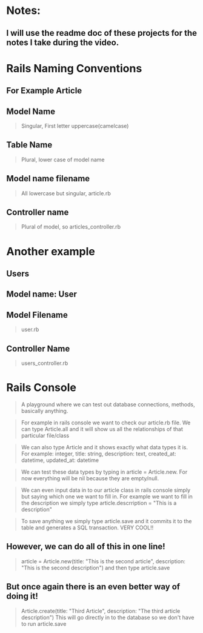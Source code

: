 # Notes:

## I will use the readme doc of these projects for the notes I take during the video.


# Rails Naming Conventions

## For Example Article

## Model Name
> Singular, First letter uppercase(camelcase)

## Table Name
>Plural, lower case of model name

## Model name filename
> All lowercase but singular, article.rb

## Controller name
> Plural of model, so articles_controller.rb

# Another example

## Users

## Model name: User

## Model Filename
> user.rb

## Controller Name
> users_controller.rb

# Rails Console

> A playground where we can test out database connections, methods, basically anything.

> For example in rails console we want to check our article.rb file. We can type Article.all and it will show us all the relationships of that particular file/class

> We can also type Article and it shows exactly what data types it is. For example: integer, title: string, description: text, created_at: datetime, updated_at: datetime

> We can test these data types by typing in article = Article.new. For now everything will be nil because they are empty/null.

> We can even input data in to our article class in rails console simply but saying which one we want to fill in. For example we want to fill in the description we simply type article.descrription = "This is a description"

> To save anything we simply type article.save and it commits it to the table and generates a SQL transaction. VERY COOL!!

## However, we can do all of this in one line!

> article = Article.new(title: "This is the second article", description: "This is the second description") and then type article.save

## But once again there is an even better way of doing it!

> Article.create(title: "Third Article", description: "The third article description")
This will go directly in to the database so we don't have to run article.save
